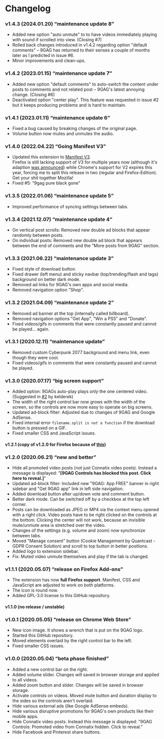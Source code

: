 # Changelog

### v1.4.3 (2024.01.20) “maintenance update 8”
- Added new option "auto unmute" to to have videos immediately playing with sound if scrolled into view. (Closing #7)
- Rolled back changes introduced in v1.4.2 regarding option "default comments" – 9GAG has returned to their senses a couple of months later as I predicted in issue #6.
- Minor improvements and clean-ups.

### v1.4.2 (2023.01.15) “maintenance update 7”
- Added new option "default comments" to auto-switch the content under posts to comments and not related post – 9GAG's latest annoying change. (Closing #6)
- Deactivated option "center play". This feature was requested in issue #2 but it keeps producing problems and is hard to maintain.

### v1.4.1 (2023.01.11) “maintenance update 6”
- Fixed a bug caused by breaking changes of the original page.
- Volume button now mutes and unmutes the audio.

### v1.4.0 (2022.04.22) “Going Manifest V3”
- Updated this extension to [Manifest V3](https://developer.chrome.com/docs/extensions/mv3/intro/).  
  Firefox is still lacking support of V3 for multiple years now (although it's adaption [was announced](https://blog.mozilla.org/addons/2021/05/27/manifest-v3-update/)) while Chrome's support for V2 expires this year, forcing me to split this release in two (regular and Firefox-Edition). Get your shit together Mozilla!
- Fixed #5: “9gag pure black gone”

### v1.3.5 (2022.01.06) “maintenance update 5”
- Improved performance of syncing settings between tabs.

### v1.3.4 (2021.12.07) “maintenance update 4”
- On vertical post scrolls: Removed new double ad blocks that appear randomly between posts.
- On individual posts: Removed new double ad block that appears between the end of comments and the "More posts from 9GAG" section.

### v1.3.3 (2021.06.22) “maintenance update 3”
- Fixed style of download button.
- Fixed drawer (left menu) and sticky navbar (top/trending/flash and tags) background on better dark mode.
- Removed ad links for 9GAG's own apps and social media.
- Removed navigation option "Shop".

### v1.3.2 (2021.04.09) “maintenance update 2”
- Removed ad banner at the top (internally called billboard).
- Removed navigation options "Get App", "Win a PS5" and "Donate".
- Fixed videos/gifs in comments that were constantly paused and cannot be played... again.

### v1.3.1 (2020.12.11) “maintenance update”
- Removed custom Cyberpunk 2077 background and menu link, even though they were cool.
- Fixed videos/gifs in comments that were constantly paused and cannot be played.

### v1.3.0 (2020.07.17) “big screen support”
- Added option: 9GAGs auto-play plays _only_ the one centered video. (Suggested in [#2](https://github.com/niklas-englert/9GAG-Controls/issues/2) by kelderek)
- The width of the right control bar now grows with the width of the screen, so the controls are now more easy to operate on big screens.
- Updated ad-block filter: Adjusted due to changes of 9GAG and Google AdSense.
- Fixed internal error `filename.split is not a function` if the download button is pressed on a GIF.
- Fixed smaller CSS and JavaScript issues.

#### v1.2.1 (copy of v1.2.0 for Firefox because of [this](https://discourse.mozilla.org/t/-/62570))

### v1.2.0 (2020.06.21) “new and better”
- Hide all promoted video posts (not just Connatix video posts). Instead a message is displayed: "**[9GAG Controls has blocked this post. Click here to reveal.]**"
- Updated ad-block filter: Included new "9GAG: App FREE" banner in right sidebar and "Get 9GAG app" link in left side navigation.
- Added download button after up/down vote and comment button.
- Better dark mode. Can be switched off by a checkbox at the top left corner.
- Posts can be downloaded as JPEG or MP4 via the context menu opened with a right click. Video posts have to be right clicked on the controls at the bottom. Clicking the center will not work, because an invisible mute/unmute area is stretched over the video.
- Changes of the settings (e.g. volume and zoom) now synchronize between tabs.
- Moved "Manage consent" button (Cookie Management by Quantcast - GDPR Consent Solution) and scroll to top button in better positions.
- Added logo to extension sidebar.
- Fix: Muted video unmute themselves and play if the tab is changed.

### v1.1.1 (2020.05.07) “release on Firefox Add-ons”
- The extension has now **full Firefox support**. Manifest, CSS and JavaScript are adjusted to work on both platforms.
- The icon is round now.
- Added GPL-3.0 license to this GitHub repository.

#### v1.1.0 (no release / unstable)

### v1.0.1 (2020.05.05) “release on Chrome Web Store”
- New icon image. It shows a wrench that is put on the 9GAG logo.
- Started this GitHub repository.
- Moved elements overlaid by the right control bar to the left.
- Fixed smaller CSS issues.

### v1.0.0 (2020.05.04) “beta phase finished”
- Added a new control bar on the right.
- Added volume slider. Changes will saved in browser storage and applied to all videos.
- Added zoom button and slider. Changes will be saved in browser storage.
- Activate controls on videos. Moved mute button and duration display to the sides so the controls aren't overlaid.
- Hide various external ads (like Google AdSense embeds).
- Hide various disruptive promotions for 9GAG's own products like their mobile apps.
- Hide Connatix video posts. Instead this message is displayed: "9GAG Controls: Promoted video from Connatix hidden. Click to reveal."
- Hide Facebook and Pinterest share buttons.
